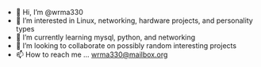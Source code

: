 - 👋 Hi, I’m @wrma330
- 👀 I’m interested in Linux, networking, hardware projects, and personality types
- 🌱 I’m currently learning mysql, python, and networking
- 💞️ I’m looking to collaborate on possibly random interesting projects
- 📫 How to reach me ... wrma330@mailbox.org

<!---
wrma330/wrma330 is a ✨ special ✨ repository because its `README.md` (this file) appears on your GitHub profile.
You can click the Preview link to take a look at your changes.
--->
